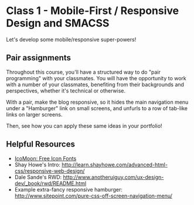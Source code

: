 # Class 1 - Mobile-First / Responsive Design and SMACSS

Let's develop some mobile/responsive super-powers!

## Pair assignments

Throughout this course, you'll have a structured way to do "pair programming" with your classmates. You will have the opportunity to work with a number of your classmates, benefiting from their backgrounds and perspectives, whether it's technical or otherwise.

With a pair, make the blog responsive, so it hides the main navigation menu under a "Hamburger" link on small screens, and unfurls to a row of tab-like links on larger screens.

Then, see how you can apply these same ideas in your portfolio!

## Helpful Resources
 - [IcoMoon: Free Icon Fonts](https://icomoon.io/app/#/select)
 - Shay Howe's Intro: http://learn.shayhowe.com/advanced-html-css/responsive-web-design/
 - Dale Sande's RWD: http://www.anotheruiguy.com/ux-design-dev/_book/rwd/README.html
 - Example extra-fancy responsive hamburger: http://www.sitepoint.com/pure-css-off-screen-navigation-menu/
